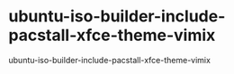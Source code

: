 # ubuntu-iso-builder-include-pacstall-xfce-theme-vimix
ubuntu-iso-builder-include-pacstall-xfce-theme-vimix
